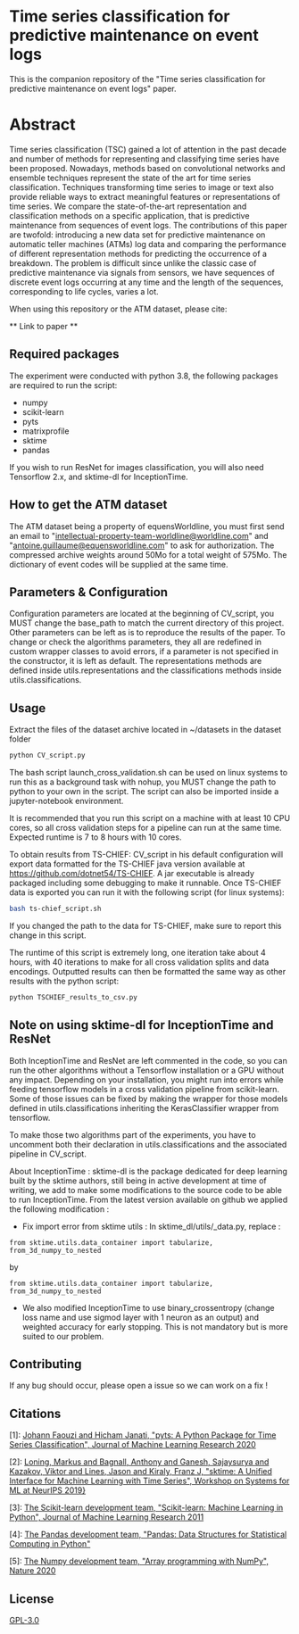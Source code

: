 # Time series classification for predictive maintenance on event logs

This is the companion repository of the "Time series classification for predictive maintenance on event logs" paper.

# Abstract

Time series classification (TSC) gained a lot of attention in the past decade and number of methods for representing and classifying time series have been proposed.
Nowadays, methods based on convolutional networks and ensemble techniques represent the state of the art for time series classification. Techniques transforming time series to image or text also provide reliable ways to extract meaningful features or representations of time series. We compare the state-of-the-art representation and classification methods on a specific application, that is predictive maintenance from sequences of event logs. The contributions of this paper are twofold: introducing a new data set for predictive maintenance on automatic teller machines (ATMs) log data and comparing the performance of different representation methods for predicting the occurrence of a breakdown. The problem is difficult since unlike the classic case of predictive maintenance via signals from sensors, we have sequences of discrete event logs occurring at any time and the length of the sequences, corresponding to life cycles, varies a lot.

When using this repository or the ATM dataset, please cite:

** Link to paper **

## Required packages

The experiment were conducted with python 3.8, the following packages are required to run the script:

* numpy
* scikit-learn
* pyts
* matrixprofile
* sktime
* pandas

If you wish to run ResNet for images classification, you will also need Tensorflow 2.x, and sktime-dl for InceptionTime.

## How to get the ATM dataset
The ATM dataset being a property of equensWorldline, you must first send an email to "intellectual-property-team-worldline@worldline.com" and "antoine.guillaume@equensworldline.com" to ask for authorization. 
The compressed archive weights around 50Mo for a total weight of 575Mo. The dictionary of event codes will be supplied at the same time.

## Parameters & Configuration

Configuration parameters are located at the beginning of CV_script, you MUST change the base_path to match the current directory of this project. Other parameters can be left as is to reproduce the results of the paper.
To change or check the algorithms parameters, they all are redefined in custom wrapper classes to avoid errors, if a parameter is not specified in the constructor, it is left as default.
The representations methods are defined inside utils.representations and the classifications methods inside utils.classifications.

## Usage

Extract the files of the dataset archive located in ~/datasets in the dataset folder

```bash
python CV_script.py
```
The bash script launch_cross_validation.sh can be used on linux systems to run this as a background task with nohup, you MUST change the path to python to your own in the script. The script can also be imported inside a jupyter-notebook environment.

It is recommended that you run this script on a machine with at least 10 CPU cores, so all cross validation steps for a pipeline can run at the same time.
Expected runtime is 7 to 8 hours with 10 cores. 

To obtain results from TS-CHIEF: CV_script in his default configuration will export data formatted for the TS-CHIEF java version available at https://github.com/dotnet54/TS-CHIEF. A jar executable is already packaged including some debugging to make it runnable. Once TS-CHIEF data is exported you can run it with the following script (for linux systems):
```bash
bash ts-chief_script.sh
```
If you changed the path to the data for TS-CHIEF, make sure to report this change in this script.

The runtime of this script is extremely long, one iteration take about 4 hours, with 40 iterations to make for all cross validation splits and data encodings. Outputted results can then be formatted the same way as other results with the python script:
```bash
python TSCHIEF_results_to_csv.py
```
## Note on using sktime-dl for InceptionTime and ResNet
Both InceptionTime and ResNet are left commented in the code, so you can run the other algorithms without a Tensorflow installation or a GPU without any impact.
Depending on your installation, you might run into errors while feeding tensorflow models in a cross validation pipeline from scikit-learn. Some of those issues can be fixed by making the wrapper for those models defined in utils.classifications inheriting the KerasClassifier wrapper from tensorflow.

To make those two algorithms part of the experiments, you have to uncomment both their declaration in utils.classifications and the associated pipeline in CV_script.

About InceptionTime : sktime-dl is the package dedicated for deep learning built by the sktime authors, still being in active development at time of writing, we add to make some modifications to the source code to be able to run InceptionTime.
From the latest version available on github we applied the following modification :

* Fix import error from sktime utils : In sktime_dl/utils/_data.py, replace :
```
from sktime.utils.data_container import tabularize, from_3d_numpy_to_nested
```
by
```
from sktime.utils.data_container import tabularize, from_3d_numpy_to_nested
```

* We also modified InceptionTime to use binary_crossentropy (change loss name and use sigmod layer with 1 neuron as an output) and weighted accuracy for early stopping. This is not mandatory but is more suited to our problem.

## Contributing

If any bug should occur, please open a issue so we can work on a fix !

## Citations
[1]: [Johann Faouzi and Hicham Janati, "pyts: A Python Package for Time Series Classification", Journal of Machine Learning Research 2020](https://pyts.readthedocs.io/)


[2]: [Loning, Markus and Bagnall, Anthony and Ganesh, Sajaysurya and Kazakov, Viktor and Lines, Jason and Kiraly, Franz J, "sktime: A Unified Interface for Machine Learning with Time Series", Workshop on Systems for ML at NeurIPS 2019}](https://www.sktime.org/en/latest/)


[3]: [The Scikit-learn development team, "Scikit-learn: Machine Learning in Python", Journal of Machine Learning Research 2011](https://scikit-learn.org/stable/)


[4]: [The Pandas development team, "Pandas: Data Structures for Statistical Computing in Python"](https://pandas.pydata.org/)


[5]: [The Numpy development team, "Array programming with NumPy", Nature 2020](https://numpy.org/)
 
## License
[GPL-3.0](https://www.gnu.org/licenses/gpl-3.0.en.html)